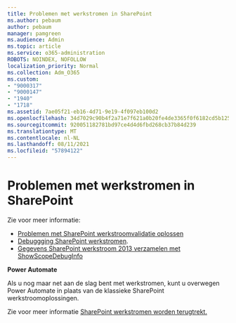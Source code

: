 ```yaml
---
title: Problemen met werkstromen in SharePoint
ms.author: pebaum
author: pebaum
manager: pamgreen
ms.audience: Admin
ms.topic: article
ms.service: o365-administration
ROBOTS: NOINDEX, NOFOLLOW
localization_priority: Normal
ms.collection: Adm_O365
ms.custom:
- "9000317"
- "9000147"
- "1940"
- "1718"
ms.assetid: 7ae05f21-eb16-4d71-9e19-4f097eb100d2
ms.openlocfilehash: 34d7029c90b4f2a71e7f621a0b20fe4de3365f0f6182cd5b125a8c1a6055222a
ms.sourcegitcommit: 920051182781bd97ce4d4d6fbd268cb37b84d239
ms.translationtype: MT
ms.contentlocale: nl-NL
ms.lasthandoff: 08/11/2021
ms.locfileid: "57894122"
---
```

# <a name="troubleshoot-workflows-in-sharepoint"></a>Problemen met werkstromen in SharePoint

Zie voor meer informatie:

- [Problemen met SharePoint werkstroomvalidatie oplossen](https://docs.microsoft.com/sharepoint/dev/general-development/troubleshooting-sharepoint-server-workflow-validation-errors-in-visio)
- [Debuggging SharePoint werkstromen](https://docs.microsoft.com/sharepoint/dev/general-development/debugging-sharepoint-server-workflows).
- [Gegevens SharePoint werkstroom 2013 verzamelen met ShowScopeDebugInfo](https://docs.microsoft.com/sharepoint/troubleshoot/workflows/gather-workflow-data)

**Power Automate**

Als u nog maar net aan de [](https://docs.microsoft.com/power-automate/modern-approvals) slag bent met werkstromen, kunt u overwegen Power Automate in plaats van de klassieke SharePoint werkstroomoplossingen.

Zie voor meer informatie [SharePoint werkstromen worden terugtrekt.](https://docs.microsoft.com/alchemyinsights/sharepoint-workflows-retiring)
